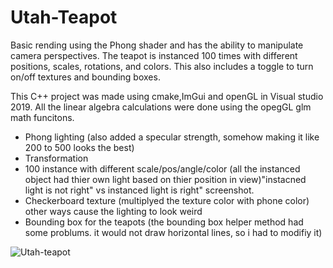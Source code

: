 # Utah-Teapot
Basic rending using the Phong shader and has the ability to manipulate camera perspectives. The teapot is instanced 100 times with different positions, scales, rotations, and colors. This also includes a toggle to turn on/off textures and bounding boxes. 

This C++ project was made using cmake,ImGui and openGL in Visual studio 2019. All the linear algebra calculations were done using the opegGL glm math funcitons. 

- Phong lighting (also added a specular strength, somehow making it like 200 to 500 looks the best)
- Transformation
- 100 instance with different scale/pos/angle/color (all the instanced object had thier own light based on thier position in view)"instacned light is not right" vs instanced light is right" screenshot.
- Checkerboard texture (multiplyed the texture color with phone color) other ways cause the lighting to look weird
- Bounding box for the teapots (the bounding box helper method had some problums. it would not draw horizontal lines, so i had to modifiy it) 

![Utah-teapot](screen-captures/Box_and_texture.png)
